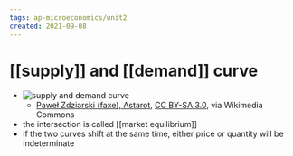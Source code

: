 ```yaml
---
tags: ap-microeconomics/unit2 
created: 2021-09-08
---
```


# [[supply]] and [[demand]] curve

- ![supply and demand curve](https://upload.wikimedia.org/wikipedia/commons/7/7a/Supply-and-demand.svg)
	- <a href="https://commons.wikimedia.org/wiki/File:Supply-and-demand.svg">Paweł Zdziarski (faxe), Astarot</a>, <a href="http://creativecommons.org/licenses/by-sa/3.0/">CC BY-SA 3.0</a>, via Wikimedia Commons
- the intersection is called [[market equilibrium]]
- if the two curves shift at the same time, either price or quantity will be indeterminate 
